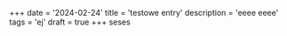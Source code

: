 +++
date = '2024-02-24'
title = 'testowe entry'
description = 'eeee eeee'
tags = 'ej'
draft = true
+++
seses